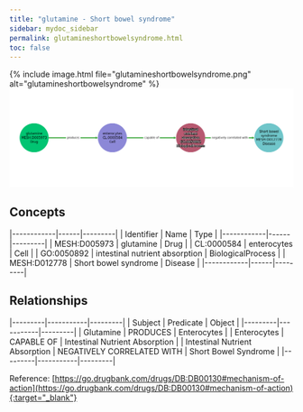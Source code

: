 ```yaml
---
title: "glutamine - Short bowel syndrome"
sidebar: mydoc_sidebar
permalink: glutamineshortbowelsyndrome.html
toc: false 
---
```


{% include image.html file="glutamineshortbowelsyndrome.png" alt="glutamineshortbowelsyndrome" %}![Path Visualization](/images/glutamineshortbowelsyndrome.png)

## Concepts

|------------|------|---------|
| Identifier | Name | Type    |
|------------|------|---------|
| MESH:D005973 | glutamine | Drug |
| CL:0000584 | enterocytes | Cell |
| GO:0050892 | intestinal nutrient absorption | BiologicalProcess |
| MESH:D012778 | Short bowel syndrome | Disease |
|------------|------|---------|

## Relationships

|---------|-----------|---------|
| Subject | Predicate | Object  |
|---------|-----------|---------|
| Glutamine | PRODUCES | Enterocytes |
| Enterocytes | CAPABLE OF | Intestinal Nutrient Absorption |
| Intestinal Nutrient Absorption | NEGATIVELY CORRELATED WITH | Short Bowel Syndrome |
|---------|-----------|---------|

Reference: [https://go.drugbank.com/drugs/DB:DB00130#mechanism-of-action](https://go.drugbank.com/drugs/DB:DB00130#mechanism-of-action){:target="_blank"}